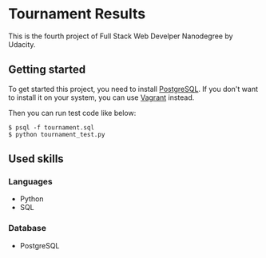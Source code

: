 # Tournament Results

This is the fourth project of Full Stack Web Develper Nanodegree by Udacity.

## Getting started

To get started this project, you need to install [PostgreSQL][1]. If you don't want to install it on your system, you can use [Vagrant][2] instead.

Then you can run test code like below:

    $ psql -f tournament.sql
    $ python tournament_test.py

[1]: https://www.postgresql.org/download/
[2]: https://github.com/udacity/fullstack-nanodegree-vm

## Used skills

### Languages
 - Python
 - SQL

### Database
 - PostgreSQL
